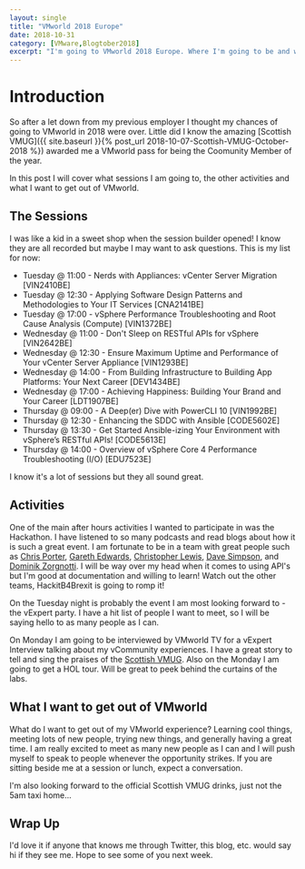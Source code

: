 ```yaml
---
layout: single
title: "VMworld 2018 Europe"
date: 2018-10-31
category: [VMware,Blogtober2018]
excerpt: "I'm going to VMworld 2018 Europe. Where I'm going to be and what I want to get out of it"
---
```

# Introduction

So after a let down from my previous employer I thought my chances of going to VMworld in 2018 were over. Little did I know the amazing [Scottish VMUG]({{ site.baseurl }}{% post_url 2018-10-07-Scottish-VMUG-October-2018 %}) awarded me a VMworld pass for being the Coomunity Member of the year.

In this post I will cover what sessions I am going to, the other activities and what I want to get out of VMworld.

## The Sessions

I was like a kid in a sweet shop when the session builder opened! I know they are all recorded but maybe I may want to ask questions. This is my list for now:

* Tuesday @ 11:00 - Nerds with Appliances: vCenter Server Migration [VIN2410BE]
* Tuesday @ 12:30 - Applying Software Design Patterns and Methodologies to Your IT Services [CNA2141BE]
* Tuesday @ 17:00 - vSphere Performance Troubleshooting and Root Cause Analysis (Compute) [VIN1372BE]
* Wednesday @ 11:00 - Don't Sleep on RESTful APIs for vSphere [VIN2642BE]
* Wednesday @ 12:30 - Ensure Maximum Uptime and Performance of Your vCenter Server Appliance [VIN1293BE]
* Wednesday @ 14:00 - From Building Infrastructure to Building App Platforms: Your Next Career [DEV1434BE]
* Wednesday @ 17:00 - Achieving Happiness: Building Your Brand and Your Career [LDT1907BE]
* Thursday @ 09:00 - A Deep(er) Dive with PowerCLI 10 [VIN1992BE]
* Thursday @ 12:30 - Enhancing the SDDC with Ansible [CODE5602E]
* Thursday @ 13:30 - Get Started Ansible-izing Your Environment with vSphere’s RESTful APIs! [CODE5613E]
* Thursday @ 14:00 - Overview of vSphere Core 4 Performance Troubleshooting (I/O) [EDU7523E]

I know it's a lot of sessions but they all sound great.

## Activities

One of the main after hours activities I wanted to participate in was the Hackathon. I have listened to so many podcasts and read blogs about how it is such a great event. I am fortunate to be in a team with great people such as [Chris Porter](https://twitter.com/uprightvinyl), [Gareth Edwards](https://twitter.com/GarethEdwards86), [Christopher Lewis](https://twitter.com/thecloudxpert), [Dave Simpson](https://twitter.com/bfd_diplomacy), and [Dominik Zorgnotti](https://twitter.com/vDominikZ). I will be way over my head when it comes to using API's but I'm good at documentation and willing to learn! Watch out the other teams, HackitB4Brexit is going to romp it!

On the Tuesday night is probably the event I am most looking forward to - the vExpert party. I have a hit list of people I want to meet, so I will be saying hello to as many people as I can.

On Monday I am going to be interviewed by VMworld TV for a vExpert Interview talking about my vCommunity experiences. I have a great story to tell and sing the praises of the [Scottish VMUG](http://www.scottishvmug.com/). Also on the Monday I am going to get a HOL tour. Will be great to peek behind the curtains of the labs.

## What I want to get out of VMworld

What do I want to get out of my VMworld experience? Learning cool things, meeting lots of new people, trying new things, and generally having a great time. I am really excited to meet as many new people as I can and I will push myself to speak to people whenever the opportunity strikes. If you are sitting beside me at a session or lunch, expect a conversation.

I'm also looking forward to the official Scottish VMUG drinks, just not the 5am taxi home...

## Wrap Up

I'd love it if anyone that knows me through Twitter, this blog, etc. would say hi if they see me. Hope to see some of you next week.